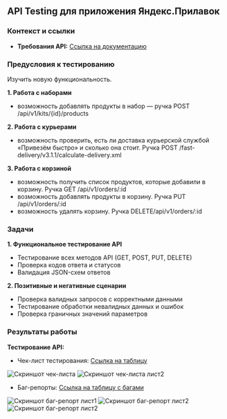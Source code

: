 ## API Testing для приложения Яндекс.Прилавок

### Контекст и ссылки
- **Требования API:** [Ссылка на документацию](https://code.s3.yandex.net/qa/files/backend_requirements.pdf)

### Предусловия к тестированию

Изучить новую функциональность.

**1. Работа с наборами**
- возможность добавлять продукты в набор — ручка POST /api/v1/kits/{id}/products
  
**2. Работа с курьерами**
- возможность проверить, есть ли доставка курьерской службой «Привезём быстро» и сколько она стоит. Ручка POST /fast-delivery/v3.1.1/calculate-delivery.xml
  
**3. Работа с корзиной**
- возможность получить список продуктов, которые добавили в корзину. Ручка GET /api/v1/orders/:id
- возможность добавлять продукты в корзину. Ручка PUT /api/v1/orders/:id
- возможность удалять корзину. Ручка DELETE/api/v1/orders/:id

### Задачи

**1. Функциональное тестирование API**
- Тестирование всех методов API (GET, POST, PUT, DELETE)
- Проверка кодов ответа и статусов
- Валидация JSON-схем ответов

**2. Позитивные и негативные сценарии**
- Проверка валидных запросов с корректными данными
- Тестирование обработки невалидных данных и ошибок
- Проверка граничных значений параметров

### Результаты работы

**Тестирование API:**
- Чек-лист тестирования: [Ссылка на таблицу](https://docs.google.com/spreadsheets/d/1txjDULOCZWeizQtvwhRL91lqNOkER6tR0uEROYjuMEw/edit?usp=sharing)
  
![Скриншот чек-листа](https://github.com/user-attachments/assets/68e9b955-2a32-491a-8cbf-727312893bfb)
![Скриншот чек-листа лист2](https://github.com/user-attachments/assets/e7bd31e5-33db-42e2-aa32-32d5a6f94a24)

- Баг-репорты: [Ссылка на таблицу с багами](https://docs.google.com/spreadsheets/d/1txjDULOCZWeizQtvwhRL91lqNOkER6tR0uEROYjuMEw/edit?gid=1190841100#gid=1190841100)

![Скриншот баг-репорт лист1](https://github.com/user-attachments/assets/a632e515-ca5f-41ac-a07c-ea190ddbd1c4)
![Скриншот баг-репорт лист2](https://github.com/user-attachments/assets/bd134749-8309-4a99-b82e-988831f9c4d6)
![Скриншот баг-репорт лист2](https://github.com/user-attachments/assets/7811c4b9-2cd5-4259-8ec3-277bd911d4ff)
